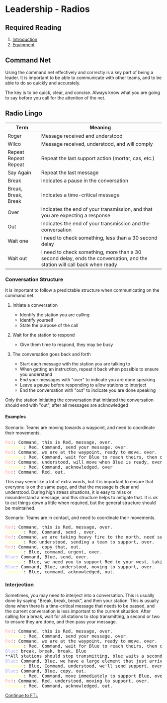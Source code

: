 # Leadership - Radios

## Required Reading

1. [Introduction](certs/leadership/introduction.md)
2. [Equipment](certs/leadership/equipment.md)

## Command Net

Using the command net effectively and correctly is a key part of being a leader. It is important to be able to communicate with other teams, and to be able to do so quickly and accurately.

The key is to be quick, clear, and concise. Always know what you are going to say before you call for the attention of the net.

## Radio Lingo

| Term | Meaning |
| --- | --- |
| Roger | Message received and understood |
| Wilco | Message received, understood, and will comply |
| Repeat Repeat Repeat | Repeat the last support action (mortar, cas, etc.) |
| Say Again | Repeat the last message |
| Break | Indicates a pause in the conversation |
| Break, Break, Break | Indicates a time-critical message |
| Over | Indicates the end of your transmission, and that you are expecting a response |
| Out | Indicates the end of your transmission and the conversation |
| Wait one | I need to check something, less than a 30 second delay |
| Wait out | I need to check something, more than a 30 second delay, ends the conversation, and the station will call back when ready |

### Conversation Structure

It is important to follow a predictable structure when communicating on the command net.

1. Initiate a conversation
    * Identify the station you are calling
    * Identify yourself
    * State the purpose of the call

2. Wait for the station to respond
    * Give them time to respond, they may be busy

3. The conversation goes back and forth
    * Start each message with the station you are talking to
    * When getting an instruction, repeat it back when possible to ensure you understand
    * End your messages with "over" to indicate you are done speaking
    * Leave a pause before responding to allow stations to interject
    * End the conversation with "out" to indicate you are done speaking

Only the station initiating the conversation that initiated the conversation should end with "out", after all messages are acknowledged

#### Examples

Scenario: Teams are moving towards a waypoint, and need to coordinate their movements.

<pre>
<span style="color:#FFABAB">Red</span>: Command, this is Red, message, over.
<span style="color:#FFFFAB">Command</span>: Red, Command, send your message, over.
<span style="color:#FFABAB">Red</span>: Command, we are at the waypoint, ready to move, over.
<span style="color:#FFFFAB">Command</span>: Red, Command, wait for Blue to reach theirs, then clear the buildings, over.
<span style="color:#FFABAB">Red</span>: Command, understood, will move when Blue is ready, over.
<span style="color:#FFFFAB">Command</span>: Red, Command, acknowledged, over
<span style="color:#FFABAB">Red</span>: Command, Red, out.
</pre>

This may seem like a lot of extra words, but it is important to ensure that everyone is on the same page, and that the message is clear and understood. During high stress situations, it is easy to miss or misunderstand a message, and this structure helps to mitigate that. It is ok to cut things down a little when required, but the general structure should be maintained.

Scenario: Teams are in contact, and need to coordinate their movements.

<pre>
<span style="color:#FFABAB">Red</span>: Command, this is Red, message, over.
<span style="color:#FFFFAB">Command</span>: Red, Command, send , over.
<span style="color:#FFABAB">Red</span>: Command, we are taking heavy fire to the north, need support, over.
<span style="color:#FFFFAB">Command</span>: Red understood, sending a team to support, over.
<span style="color:#FFABAB">Red</span>: Command, copy that, out.
<span style="color:#FFFFAB">Command</span>: Blue, command, urgent, over.
<span style="color:#ABABFF">Blue</span>: Command, Blue, send, over.
<span style="color:#FFFFAB">Command</span>: Blue, we need you to support Red to your west, taking fire from the north, over.
<span style="color:#ABABFF">Blue</span>: Command, Blue, understood, moving to support, over.
<span style="color:#FFFFAB">Command</span>: Blue, command, acknowledged, out.
</pre>

### Interjection

Sometimes, you may need to interject into a conversation. This is usually done by saying "Break, break, break", and then your station. This is usually done when there is a time-critical message that needs to be passed, and the current conversation is less important to the current situation. After calling for a break, wait for all stations to stop transmitting, a second or two to ensure they are done, and then pass your message.

<pre>
<span style="color:#FFABAB">Red</span>: Command, this is Red, message, over.
<span style="color:#FFFFAB">Command</span>: Red, Command, send your message, over.
<span style="color:#FFABAB">Red</span>: Command, we are at the waypoint, ready to move, over.
<span style="color:#FFFFAB">Command</span>: Red, Command, wait for Blue to reach theirs, then clear the buildings, over.
<span style="color:#ABABFF">Blue</span>: break, break, break, Blue
**All stations should stop transmitting, blue waits a second, then transmits**
<span style="color:#ABABFF">Blue</span>: Command, Blue, we have a large element that just arrived to our west, we are taking heavy fire, over.
<span style="color:#FFFFAB">Command</span>: Blue, Command, understood, we'll send support, over.
<span style="color:#ABABFF">Blue</span>: Command, Blue, copy, out.
<span style="color:#FFFFAB">Command</span>: Red, Command, move immediately to support Blue, over.
<span style="color:#FFABAB">Red</span>: Command, Red, understood, moving to support, over.
<span style="color:#FFFFAB">Command</span>: Red, Command, acknowledged, out.
</pre>

[Continue to FTL](certs/leadership/fireteamlead.md)
